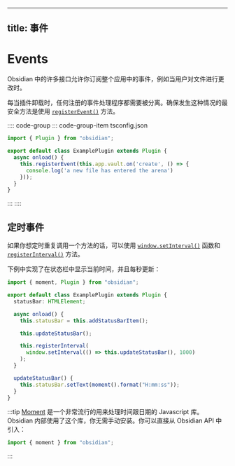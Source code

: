 <!--
 * @Author: luhaifeng666 youzui@hotmail.com
 * @Date: 2022-03-24 23:00:24
 * @LastEditors: luhaifeng666
 * @LastEditTime: 2022-08-08 22:33:55
 * @Description: 
-->
---
title: 事件
---

# Events

Obsidian 中的许多接口允许你订阅整个应用中的事件，例如当用户对文件进行更改时。

每当插件卸载时，任何注册的事件处理程序都需要被分离。确保发生这种情况的最安全方法是使用 [`registerEvent()`](./reference/typescript/classes/Component.md#registerevent) 方法。

:::: code-group
::: code-group-item tsconfig.json
```ts {5-7}
import { Plugin } from "obsidian";

export default class ExamplePlugin extends Plugin {
  async onload() {
    this.registerEvent(this.app.vault.on('create', () => {
      console.log('a new file has entered the arena')
    }));
  }
}
```
:::
::::

## 定时事件

如果你想定时重复调用一个方法的话，可以使用 [`window.setInterval()`](https://developer.mozilla.org/en-US/docs/Web/API/setInterval) 函数和 [`registerInterval()`](../api/classes/Component.md#registerinterval) 方法。

下例中实现了在状态栏中显示当前时间，并且每秒更新：

```ts {11-13}
import { moment, Plugin } from "obsidian";

export default class ExamplePlugin extends Plugin {
  statusBar: HTMLElement;

  async onload() {
    this.statusBar = this.addStatusBarItem();

    this.updateStatusBar();

    this.registerInterval(
      window.setInterval(() => this.updateStatusBar(), 1000)
    );
  }

  updateStatusBar() {
    this.statusBar.setText(moment().format("H:mm:ss"));
  }
}
```

:::tip
[Moment](https://momentjs.com/) 是一个非常流行的用来处理时间跟日期的 Javascript 库。Obsidian 内部使用了这个库，你无需手动安装。你可以直接从 Obsidian API 中引入：

```ts
import { moment } from "obsidian";
```

:::
